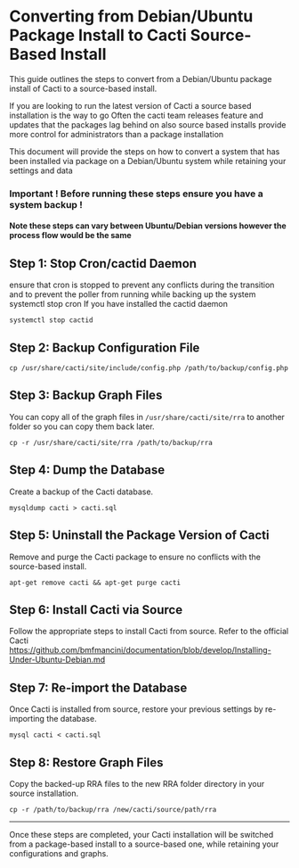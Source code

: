 # Converting from Debian/Ubuntu Package Install to Cacti Source-Based Install

This guide outlines the steps to convert from a Debian/Ubuntu package install of Cacti to a source-based install.

If you are looking to run the latest version of Cacti a source based installation is the way to go 
Often the cacti team releases feature and updates that the packages lag behind on also source based installs
provide more control for administrators than a package installation

This document will provide the steps on how to convert a system that has been installed via package on a Debian/Ubuntu system while retaining your settings and data

### Important !  Before running these steps ensure you have a system backup !
#### Note these steps can vary between Ubuntu/Debian versions however the process flow would be the same 

## Step 1: Stop Cron/cactid Daemon
ensure that cron is stopped to prevent any conflicts during the transition and to prevent the poller from running while backing up the system
systemctl stop cron
If you have installed the cactid daemon 
```shell
systemctl stop cactid
 ```

## Step 2: Backup Configuration File
```shell
cp /usr/share/cacti/site/include/config.php /path/to/backup/config.php
```

## Step 3: Backup Graph Files
You can copy all of the graph files in `/usr/share/cacti/site/rra` to another folder so you can copy them back later.
```shell
cp -r /usr/share/cacti/site/rra /path/to/backup/rra
```

## Step 4: Dump the Database
Create a backup of the Cacti database.
```shell
mysqldump cacti > cacti.sql
```
## Step 5: Uninstall the Package Version of Cacti
Remove and purge the Cacti package to ensure no conflicts with the source-based install.
```shell
apt-get remove cacti && apt-get purge cacti
```

## Step 6: Install Cacti via Source
Follow the appropriate steps to install Cacti from source. Refer to the official Cacti https://github.com/bmfmancini/documentation/blob/develop/Installing-Under-Ubuntu-Debian.md

## Step 7: Re-import the Database
Once Cacti is installed from source, restore your previous settings by re-importing the database.
```shell
mysql cacti < cacti.sql
```

## Step 8: Restore Graph Files
Copy the backed-up RRA files to the new RRA folder directory in your source installation.

```shell
cp -r /path/to/backup/rra /new/cacti/source/path/rra
```

---

Once these steps are completed, your Cacti installation will be switched from a package-based install to a source-based one, while retaining your configurations and graphs.
